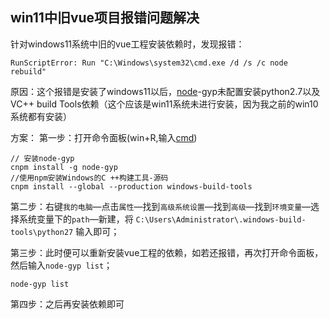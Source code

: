 ## win11中旧vue项目报错问题解决

针对windows11系统中旧的vue工程安装依赖时，发现报错：

```shell
RunScriptError: Run "C:\Windows\system32\cmd.exe /d /s /c node rebuild"
```

原因：这个报错是安装了windows11以后，[node](https://so.csdn.net/so/search?q=node&spm=1001.2101.3001.7020)-gyp未配置安装python2.7以及VC++ build Tools依赖（这个应该是win11系统未进行安装，因为我之前的win10系统都有安装）

方案：
第一步：打开命令面板(win+R,输入[cmd](https://so.csdn.net/so/search?q=cmd&spm=1001.2101.3001.7020))

```shell
// 安装node-gyp
cnpm install -g node-gyp
//使用npm安装Windows的C ++构建工具-源码
cnpm install --global --production windows-build-tools
```

第二步：右键`我的电脑`—点击`属性`—找到`高级系统设置`—找到`高级`—找到`环境变量`—选择系统变量下的`path`—新建，将 `C:\Users\Administrator\.windows-build-tools\python27` 输入即可；

第三步：此时便可以重新安装vue工程的依赖，如若还报错，再次打开命令面板，然后输入` node-gyp list `；

```shell
node-gyp list
```

第四步：之后再安装依赖即可

